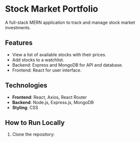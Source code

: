 # Stock Market Portfolio

A full-stack MERN application to track and manage stock market investments.

## Features
- View a list of available stocks with their prices.
- Add stocks to a watchlist.
- Backend: Express and MongoDB for API and database.
- Frontend: React for user interface.

## Technologies
- **Frontend**: React, Axios, React Router
- **Backend**: Node.js, Express.js, MongoDB
- **Styling**: CSS

## How to Run Locally
1. Clone the repository:
